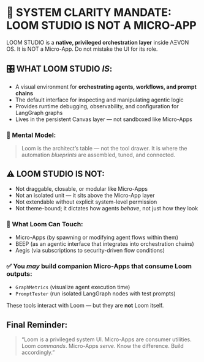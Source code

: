 # 🧠 SYSTEM CLARITY MANDATE: LOOM STUDIO IS NOT A MICRO-APP

LOOM STUDIO is a **native, privileged orchestration layer** inside ΛΞVON OS. It is NOT a Micro-App. Do not mistake the UI for its role.

## 🎛️ WHAT LOOM STUDIO *IS*:
- A visual environment for **orchestrating agents, workflows, and prompt chains**
- The default interface for inspecting and manipulating agentic logic
- Provides runtime debugging, observability, and configuration for LangGraph graphs
- Lives in the persistent Canvas layer — not sandboxed like Micro-Apps

### 🧠 Mental Model:
> Loom is the architect’s table — not the tool drawer.
> It is where the automation *blueprints* are assembled, tuned, and connected.

## ⚠️ LOOM STUDIO IS NOT:
- Not draggable, closable, or modular like Micro-Apps
- Not an isolated unit — it sits above the Micro-App layer
- Not extendable without explicit system-level permission
- Not theme-bound; it dictates how agents *behave*, not just how they look

### 🧩 What Loom Can Touch:
- Micro-Apps (by spawning or modifying agent flows within them)
- BEEP (as an agentic interface that integrates into orchestration chains)
- Aegis (via subscriptions to security-driven flow conditions)

### ✅ You *may* build companion Micro-Apps that consume Loom outputs:
- `GraphMetrics` (visualize agent execution time)
- `PromptTester` (run isolated LangGraph nodes with test prompts)

These tools interact with Loom — but they are **not** Loom itself.

## Final Reminder:
> “Loom is a privileged system UI. Micro-Apps are consumer utilities.
> Loom *commands*. Micro-Apps *serve*. Know the difference. Build accordingly.”